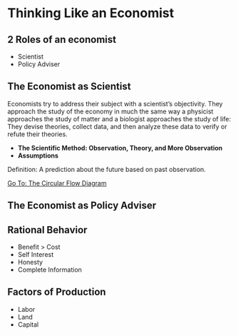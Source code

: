 # Thinking Like an Economist

## 2 Roles of an economist

- Scientist
- Policy Adviser



## The Economist as Scientist

Economists try to address their subject with a scientist’s objectivity. They approach the study of the economy in much the same way a physicist approaches the study of matter and a biologist approaches the study of life: They devise theories, collect data, and then analyze these data to verify or refute their theories.

- **The Scientific Method: Observation, Theory, and More Observation**
- **Assumptions**

Definition: A prediction about the future based on past observation.

[Go To: The Circular Flow Diagram](circular.md)



## The Economist as Policy Adviser





## Rational Behavior

- Benefit > Cost
- Self Interest
- Honesty
- Complete Information



## Factors of Production

- Labor
- Land
- Capital
